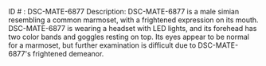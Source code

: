 ID # : DSC-MATE-6877
Description: DSC-MATE-6877 is a male simian resembling a common marmoset, with a frightened expression on its mouth. DSC-MATE-6877 is wearing a headset with LED lights, and its forehead has two color bands and goggles resting on top. Its eyes appear to be normal for a marmoset, but further examination is difficult due to DSC-MATE-6877's frightened demeanor.